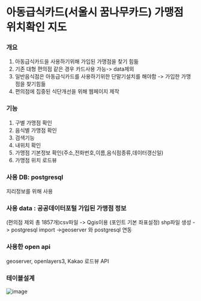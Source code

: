 # 아동급식카드(서울시 꿈나무카드) 가맹점 위치확인 지도

### 개요
1) 아동급식카드을 사용하기위해 가입된 가맹점을 찾기 힘듦
2) 기존 대형 편의점 같은 경우 카드사용 가능-> data제외  
3) 일반음식점은 아동급식카드를 사용하기위한 단말기설치를 해야함 -> 가입한 가맹점을 찾기힘듦
4) 편의점에 집중된 식단개선을 위해 웹페이지 제작


### 기능
1) 구별 가맹점 확인
2) 음식별 가맹점 확인
3) 검색기능
4) 내위치 확인
5) 가맹점 기본정보 확인(주소,전화번호,이름,음식점종류,데이터갱신일)
6) 가맹점 위치 로드뷰 

### 사용 DB: postgresql
지리정보를 위해 사용







### 사용 data : 공공데이터포털 가입된 가맹점 정보
(편의점 제외 총 1857개)csv파일 ->   Qgis이용 (포인트 기본 좌표설정) shp파일 생성 -> postgresql import
->geoserver 와 postgresql 연동




### 사용한 open api
geoserver, openlayers3, Kakao 로드뷰 API






### 테이블설계
![image](https://user-images.githubusercontent.com/64793712/86595411-a70eef80-bfd3-11ea-969a-84f24435f112.png)






